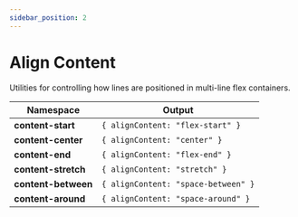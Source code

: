 ```yaml
---
sidebar_position: 2
---
```


# Align Content
Utilities for controlling how lines are positioned in multi-line flex containers.

Namespace | Output
--------- | ------
**content-start** | `{ alignContent: "flex-start" }`
**content-center** | `{ alignContent: "center" }`
**content-end** | `{ alignContent: "flex-end" }`
**content-stretch** | `{ alignContent: "stretch" }`
**content-between** | `{ alignContent: "space-between" }`
**content-around** | `{ alignContent: "space-around" }`